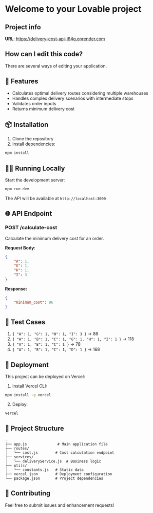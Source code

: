# Welcome to your Lovable project

## Project info

**URL**: https://delivery-cost-api-i64q.onrender.com

## How can I edit this code?

There are several ways of editing your application.

## 🚀 Features

- Calculates optimal delivery routes considering multiple warehouses
- Handles complex delivery scenarios with intermediate stops
- Validates order inputs
- Returns minimum delivery cost

## 📦 Installation

1. Clone the repository
2. Install dependencies:
```bash
npm install
```

## 🏃‍♂️ Running Locally

Start the development server:
```bash
npm run dev
```

The API will be available at `http://localhost:3000`

## 🌐 API Endpoint

### POST /calculate-cost

Calculate the minimum delivery cost for an order.

**Request Body:**
```json
{
    "A": 1,
    "G": 1,
    "H": 1,
    "I": 3
}
```

**Response:**
```json
{
    "minimum_cost": 86
}
```

## 🧪 Test Cases

1. `{ "A": 1, "G": 1, "H": 1, "I": 3 }` → 86
2. `{ "A": 1, "B": 1, "C": 1, "G": 1, "H": 1, "I": 1 }` → 118
3. `{ "A": 1, "B": 1, "C": 1 }` → 78
4. `{ "A": 1, "B": 1, "C": 1, "D": 1 }` → 168

## 🚀 Deployment

This project can be deployed on Vercel:

1. Install Vercel CLI:
```bash
npm install -g vercel
```

2. Deploy:
```bash
vercel
```

## 📝 Project Structure

```
.
├── app.js              # Main application file
├── routes/
│   └── cost.js        # Cost calculation endpoint
├── services/
│   └── deliveryService.js  # Business logic
├── utils/
│   └── constants.js   # Static data
├── vercel.json        # Deployment configuration
└── package.json       # Project dependencies
```

## 🤝 Contributing

Feel free to submit issues and enhancement requests! 


